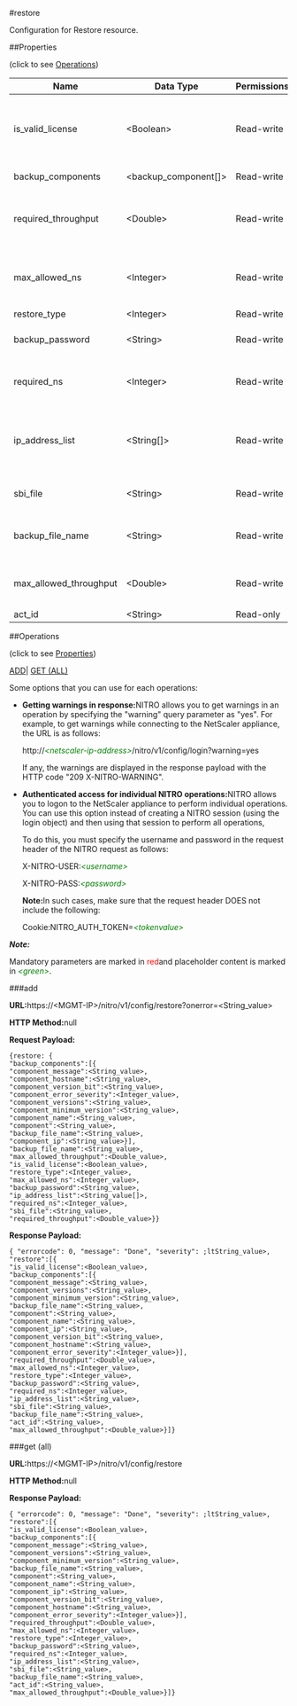 #restore

Configuration for Restore resource.


##Properties 
<span>(click to see [Operations](#opera))</span>


<table><thead><tr><th>Name</th><th>Data Type</th><th>Permissions</th><th>Description</th></tr></thead><tbody><tr><td>is_valid_license</td><td>&lt;Boolean></td><td>Read-write</td><td>To indicate if available license is valid and (NS+throughput) sufficient for restore..</td></tr><tr><td>backup_components</td><td>&lt;backup_component[]></td><td>Read-write</td><td>Backup Components.</td></tr><tr><td>required_throughput</td><td>&lt;Double></td><td>Read-write</td><td>Throughput required by the backedup instances to get restored..</td></tr><tr><td>max_allowed_ns</td><td>&lt;Integer></td><td>Read-write</td><td>Number of NS instances current license allows to be restored..</td></tr><tr><td>restore_type</td><td>&lt;Integer></td><td>Read-write</td><td>.</td></tr><tr><td>backup_password</td><td>&lt;String></td><td>Read-write</td><td>Password of encrypted backup file.</td></tr><tr><td>required_ns</td><td>&lt;Integer></td><td>Read-write</td><td>Total number of instances present in backup file..</td></tr><tr><td>ip_address_list</td><td>&lt;String[]></td><td>Read-write</td><td>List of VM IP Address.<br>Minimum length = 1<br>Maximum length = 1024</td></tr><tr><td>sbi_file</td><td>&lt;String></td><td>Read-write</td><td>SDX Image selected by User for Restore.</td></tr><tr><td>backup_file_name</td><td>&lt;String></td><td>Read-write</td><td>Backup file name.<br>Maximum length = 64</td></tr><tr><td>max_allowed_throughput</td><td>&lt;Double></td><td>Read-write</td><td>Maximum throughput current license allows..</td></tr><tr><td>act_id</td><td>&lt;String></td><td>Read-only</td><td>Activity Id.</td></tr></tbody></table>
##Operations 
<span>(click to see [Properties](#prope))</span>


[ADD]()| [GET (ALL)](#get-)


Some options that you can use for each operations:
<ul><li><p><b>Getting warnings in response:</b>NITRO allows you to get warnings in an operation by specifying the "warning" query parameter as "yes". For example, to get warnings while connecting to the NetScaler appliance, the URL is as follows:</p><p>http://<span style="color:green;font-style:italic;">&lt;netscaler-ip-address&gt;</span>/nitro/v1/config/login?warning=yes</p><p>If any, the warnings are displayed in the response payload with the HTTP code "209 X-NITRO-WARNING".</p></li><li><p><b>Authenticated access for individual NITRO operations:</b>NITRO allows you to logon to the NetScaler appliance to perform individual operations. You can use this option instead of creating a NITRO session (using the login object) and then using that session to perform all operations,</p><p>To do this, you must specify the username and password in the request header of the NITRO request as follows:</p><p>X-NITRO-USER:<span style="color:green;font-style:italic;">&lt;username&gt;</span></p><p>X-NITRO-PASS:<span style="color:green;font-style:italic;">&lt;password&gt;</span></p><p><b>Note:</b>In such cases, make sure that the request header DOES not include the following:</p><p>Cookie:NITRO_AUTH_TOKEN=<span style="color:green;font-style:italic;">&lt;tokenvalue&gt;</span></p></li></ul>



***Note:*** 
Mandatory parameters are marked in <span style="color:#FF0000;">red</span>and placeholder content is marked in <span style="color:green;font-style:italic">&lt;green&gt;</span>.

###add



<b>URL:</b>https://&lt;MGMT-IP&gt;/nitro/v1/config/restore?onerror=&lt;String_value&gt;
<b>HTTP Method:</b>null
<b>Request Payload: </b>```{restore: {"backup_components":[{"component_message":<String_value>,"component_hostname":<String_value>,"component_version_bit":<String_value>,"component_error_severity":<Integer_value>,"component_versions":<String_value>,"component_minimum_version":<String_value>,"component_name":<String_value>,"component":<String_value>,"backup_file_name":<String_value>,"component_ip":<String_value>}],"backup_file_name":<String_value>,"max_allowed_throughput":<Double_value>,"is_valid_license":<Boolean_value>,"restore_type":<Integer_value>,"max_allowed_ns":<Integer_value>,"backup_password":<String_value>,"ip_address_list":<String_value[]>,"required_ns":<Integer_value>,"sbi_file":<String_value>,"required_throughput":<Double_value>}}```
<b>Response Payload: </b>```{ "errorcode": 0, "message": "Done", "severity": ;ltString_value>, "restore":[{"is_valid_license":<Boolean_value>,"backup_components":[{"component_message":<String_value>,"component_versions":<String_value>,"component_minimum_version":<String_value>,"backup_file_name":<String_value>,"component":<String_value>,"component_name":<String_value>,"component_ip":<String_value>,"component_version_bit":<String_value>,"component_hostname":<String_value>,"component_error_severity":<Integer_value>}],"required_throughput":<Double_value>,"max_allowed_ns":<Integer_value>,"restore_type":<Integer_value>,"backup_password":<String_value>,"required_ns":<Integer_value>,"ip_address_list":<String_value>,"sbi_file":<String_value>,"backup_file_name":<String_value>,"act_id":<String_value>,"max_allowed_throughput":<Double_value>}]}```



###get (all)



<b>URL:</b>https://&lt;MGMT-IP&gt;/nitro/v1/config/restore
<b>HTTP Method:</b>null
<b>Response Payload: </b>```{ "errorcode": 0, "message": "Done", "severity": ;ltString_value>, "restore":[{"is_valid_license":<Boolean_value>,"backup_components":[{"component_message":<String_value>,"component_versions":<String_value>,"component_minimum_version":<String_value>,"backup_file_name":<String_value>,"component":<String_value>,"component_name":<String_value>,"component_ip":<String_value>,"component_version_bit":<String_value>,"component_hostname":<String_value>,"component_error_severity":<Integer_value>}],"required_throughput":<Double_value>,"max_allowed_ns":<Integer_value>,"restore_type":<Integer_value>,"backup_password":<String_value>,"required_ns":<Integer_value>,"ip_address_list":<String_value>,"sbi_file":<String_value>,"backup_file_name":<String_value>,"act_id":<String_value>,"max_allowed_throughput":<Double_value>}]}```



